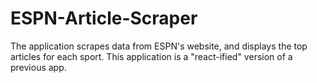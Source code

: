 # ESPN-Article-Scraper
The application scrapes data from ESPN's website, and displays the top articles for each sport. This application is a "react-ified" version of a previous app. 
